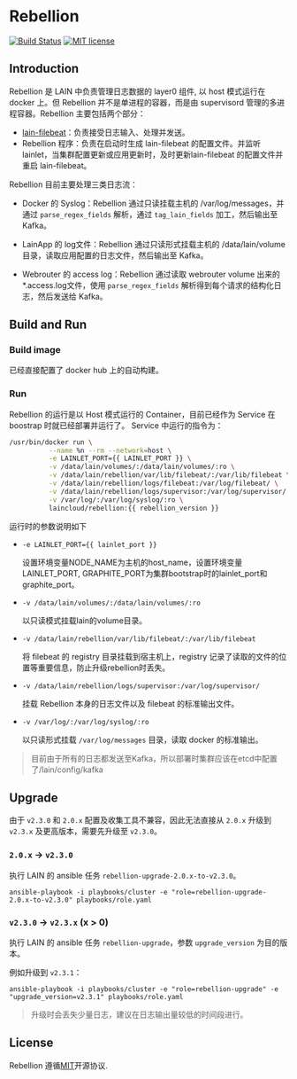 # Rebellion
[![Build Status](https://travis-ci.org/laincloud/rebellion.svg?branch=master)](https://travis-ci.org/laincloud/rebellion) [![MIT license](https://img.shields.io/github/license/mashape/apistatus.svg)](https://opensource.org/licenses/MIT)
## Introduction
Rebellion 是 LAIN 中负责管理日志数据的 layer0 组件, 以 host 模式运行在 docker 上。但 Rebellion 并不是单进程的容器，而是由 supervisord 管理的多进程容器。Rebellion 主要包括两个部分：
- [lain-filebeat](https://github.com/laincloud/beats)：负责接受日志输入、处理并发送。
- Rebellion 程序：负责在启动时生成 lain-filebeat 的配置文件。并监听 lainlet，当集群配置更新或应用更新时，及时更新lain-filebeat 的配置文件并重启 lain-filebeat。

Rebellion 目前主要处理三类日志流：

- Docker 的 Syslog：Rebellion 通过只读挂载主机的 /var/log/messages，并通过 `parse_regex_fields` 解析，通过 `tag_lain_fields` 加工，然后输出至Kafka。

- LainApp 的 log文件：Rebellion 通过只读形式挂载主机的 /data/lain/volume 目录，读取应用配置的日志文件，然后输出至 Kafka。

- Webrouter 的 access log：Rebellion 通过读取 webrouter volume 出来的*.access.log文件，使用 `parse_regex_fields` 解析得到每个请求的结构化日志，然后发送给 Kafka。


## Build and Run

### Build image
已经直接配置了 docker hub 上的自动构建。

### Run
Rebellion 的运行是以 Host 模式运行的 Container，目前已经作为 Service 在 boostrap 时就已经部署并运行了。
Service 中运行的指令为：

```bash
/usr/bin/docker run \
          --name %n --rm --network=host \
          -e LAINLET_PORT={{ LAINLET_PORT }} \
          -v /data/lain/volumes/:/data/lain/volumes/:ro \
          -v /data/lain/rebellion/var/lib/filebeat/:/var/lib/filebeat \
          -v /data/lain/rebellion/logs/filebeat:/var/log/filebeat/ \
          -v /data/lain/rebellion/logs/supervisor:/var/log/supervisor/ \
          -v /var/log/:/var/log/syslog/:ro \
          laincloud/rebellion:{{ rebellion_version }}
```

运行时的参数说明如下
- `-e LAINLET_PORT={{ lainlet_port }}`

  设置环境变量NODE_NAME为主机的host_name，设置环境变量LAINLET_PORT, GRAPHITE_PORT为集群bootstrap时的lainlet_port和graphite_port。
- `-v /data/lain/volumes/:/data/lain/volumes/:ro`

  以只读模式挂载lain的volume目录。
- `-v /data/lain/rebellion/var/lib/filebeat/:/var/lib/filebeat`

  将 filebeat 的 registry 目录挂载到宿主机上，registry 记录了读取的文件的位置等重要信息，防止升级rebellion时丢失。
- `-v /data/lain/rebellion/logs/supervisor:/var/log/supervisor/` 

  挂载 Rebellion 本身的日志文件以及 filebeat 的标准输出文件。

- `-v /var/log/:/var/log/syslog/:ro` 

  以只读形式挂载 `/var/log/messages` 目录，读取 docker 的标准输出。

> 目前由于所有的日志都发送至Kafka，所以部署时集群应该在etcd中配置了/lain/config/kafka

## Upgrade

由于 `v2.3.0` 和 `2.0.x` 配置及收集工具不兼容，因此无法直接从 `2.0.x` 升级到 `v2.3.x` 及更高版本，需要先升级至 `v2.3.0`。

### `2.0.x` -> `v2.3.0`
执行 LAIN 的 ansible 任务 `rebellion-upgrade-2.0.x-to-v2.3.0`。

```
ansible-playbook -i playbooks/cluster -e "role=rebellion-upgrade-2.0.x-to-v2.3.0" playbooks/role.yaml
```

### `v2.3.0` -> `v2.3.x` (x > 0)
执行 LAIN 的 ansible 任务 `rebellion-upgrade`，参数 `upgrade_version` 为目的版本。

例如升级到 `v2.3.1`：

```
ansible-playbook -i playbooks/cluster -e "role=rebellion-upgrade" -e "upgrade_version=v2.3.1" playbooks/role.yaml
```

> 升级时会丢失少量日志，建议在日志输出量较低的时间段进行。

## License
Rebellion 遵循[MIT](https://github.com/laincloud/rebellion/blob/master/LICENSE)开源协议.
